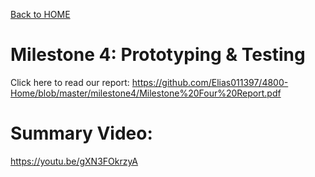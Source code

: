 [Back to HOME](../README.md)


# Milestone 4: Prototyping & Testing
Click here to read our report: https://github.com/Elias011397/4800-Home/blob/master/milestone4/Milestone%20Four%20Report.pdf
# Summary Video:
https://youtu.be/gXN3FOkrzyA
